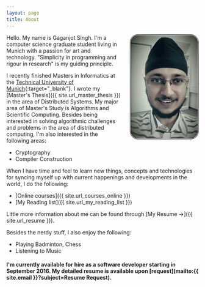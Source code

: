 ```yaml
---
layout: page
title: About
---
```


<!--img src="/res/portrait.jpg" style="max-width: 35%; max-height: 35%;" align="right" /-->

<img src="/res/portrait.jpg" width="35%" align="right" style="padding: 1px; border:thin solid black; border-radius: 20px; margin: 0px 0px 16px 24px;" />

Hello. My name is Gaganjot Singh. I'm a computer science graduate student living in Munich with a passion for art and technology.
"Simplicity in programming and rigour in research" is my guiding principle.

I recently finished Masters in Informatics at the [Technical University of Munich](https://www.tum.de/){:target="_blank"}.
I wrote my [Master's Thesis]({{ site.url_master_thesis }}) in the area of Distributed Systems.
My major area of Master's Study is Algorithms and Scientific Computing.
Besides being interested in solving algorithmic challenges and problems in the area of distributed computing, I'm also interested in the following areas:


* Cryptography
* Compiler Construction

When I have time and feel to learn new things, concepts and technologies for syncing myself up with current happenings and developments in the world, I do the following:

* [Online courses]({{ site.url_courses_online }})
* [My Reading list]({{ site.url_my_reading_list }})

Little more information about me can be found through [My Resume &rarr;]({{ site.url_resume }}).

Besides the nerdy stuff, I also enjoy the following:

* Playing Badminton, Chess
* Listening to Music

#### I'm currently **available** for hire as a software developer starting in September 2016. My detailed resume is available upon [request](mailto:{{ site.email }}?subject=Resume Request).

<!--div class="message" style="font-size:11px">
  The views expressed on this blog are solely personal and have no binding, relation or influence with my current and/or past employers.
</div-->
